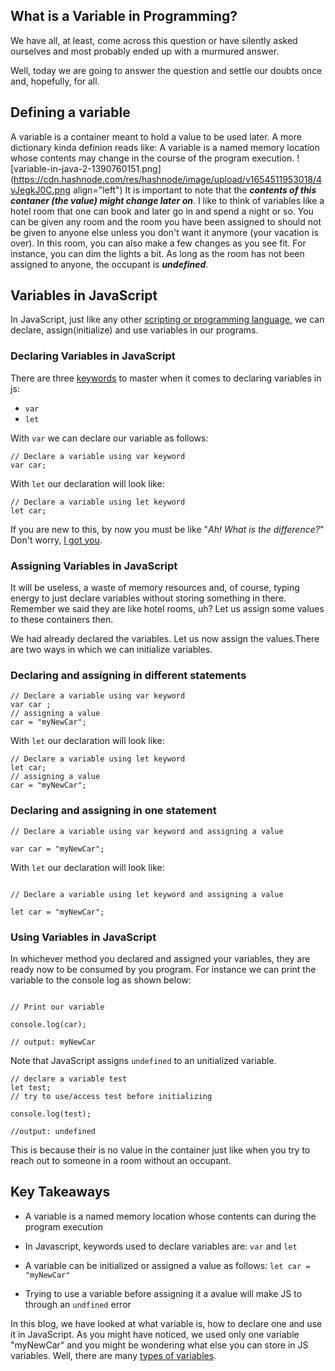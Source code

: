 ## What is a Variable in Programming?

We have all, at least, come across this question or have silently asked ourselves and most probably ended up with a murmured answer.

Well, today we are going to answer the question and settle our doubts once and, hopefully, for all.

## Defining a variable
A variable is a container meant to hold a value to be used later. A more dictionary kinda definion reads like: A variable is a named memory location whose contents may change in the course of the program execution. ![variable-in-java-2-1390760151.png](https://cdn.hashnode.com/res/hashnode/image/upload/v1654511953018/4vJegkJ0C.png align="left") It is important to note that the ***contents of this contaner (the value) might change later on***. I like to think of variables like a hotel room that one can book and later go in and spend a night or so. You can be given any room and the room you have been assigned to should not be given to anyone else unless you don't want it anymore (your vacation is over). In this room, you can also make a few changes as you see fit. For instance, you can dim the lights a bit. As long as the room has not been assigned to anyone, the occupant is ***undefined***.

## Variables in JavaScript
In JavaScript, just like any other [scripting or programming language](https://tiberiusmairura.hashnode.dev/scripting-vs-programming-languages), we can declare, assign(initialize) and use variables in our programs.

### Declaring Variables in JavaScript
 There are three [keywords](Link) to master when it comes to declaring variables in js:
- ```var```
- ```let```

With ```var``` we can declare our variable as follows:
```
// Declare a variable using var keyword
var car;
``` 

With ```let``` our declaration will look like:
```
// Declare a variable using let keyword
let car;
``` 

If you are new to this, by now you must be like "*Ah! What is the difference?*" Don't worry, [I got you](Link).

### Assigning Variables in JavaScript
It will be useless, a waste of memory resources and, of course, typing energy to just declare variables without storing something in there. Remember we said they are like hotel rooms, uh? Let us assign some values to these containers then.

We had already declared the variables. Let us now assign the values.There are two ways in which we can initialize variables.

### Declaring and assigning in different statements
```
// Declare a variable using var keyword
var car ;
// assigning a value
car = "myNewCar";
``` 

With ```let``` our declaration will look like:
```
// Declare a variable using let keyword
let car;
// assigning a value
car = "myNewCar";
``` 

### Declaring and assigning in one statement
```
// Declare a variable using var keyword and assigning a value

var car = "myNewCar";

``` 

With ```let``` our declaration will look like:
```

// Declare a variable using let keyword and assigning a value

let car = "myNewCar";

``` 

### Using Variables in JavaScript
In whichever method you declared and assigned your variables, they are ready now to be consumed by you program. For instance we can print the variable to the console log as shown below:

```

// Print our variable

console.log(car);

// output: myNewCar

``` 
Note that JavaScript assigns ```undefined``` to an unitialized variable.

```
// declare a variable test
let test;
// try to use/access test before initializing

console.log(test);

//output: undefined
```
This is because their is no value in the container just like when you try to reach out to someone in a room without an occupant.

## Key Takeaways
- A variable is a named memory location whose contents can during the program execution

- In Javascript, keywords used to declare variables are:  ```var``` and  ```let```

- A variable can be initialized or assigned a value as follows: ```let car = "myNewCar"```

- Trying to use a variable before assigning it a avalue will make JS to through an ```undfined``` error

In this blog, we have looked at what  variable is, how to declare one and use it in JavaScript. As you might have noticed, we used only one variable "myNewCar" and you might be wondering what else you can store in JS variables. Well, there are many [types of variables](Link).












